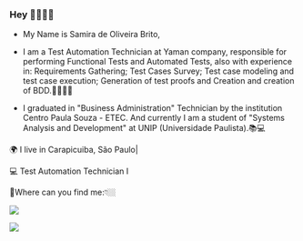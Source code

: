 ### Hey 👋🙋🏾‍♀️

- My Name is Samira de Oliveira Brito,

- I am a Test Automation Technician at Yaman company, responsible for performing Functional Tests and Automated Tests, also with experience in: Requirements Gathering; Test Cases Survey; Test case modeling and test case execution; Generation of test proofs and Creation and creation of BDD.👩🏾‍💻✅

- I graduated in "Business Administration" Technician by the institution Centro Paula Souza - ETEC. And currently I am a student of "Systems Analysis and Development" at UNIP (Universidade Paulista).📚💻


🌍 I live in Carapicuiba, São Paulo|

💻 Test Automation Technician I

📌Where can you find me:👇🏼

[<img src="https://img.shields.io/badge/linkedin-%230077B5.svg?&style=for-the-badge&logo=linkedin&logoColor=white" />](https://www.linkedin.com/in/samira-de-oliveira-brito-) 

[<img src="https://img.shields.io/badge/Instagram-E4405F?style=for-the-badge&logo=instagram&logoColor=white" />](https://www.instagram.com/samy.oliveira_/)
